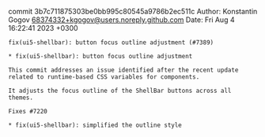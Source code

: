 commit 3b7c711875303be0bb995c80545a9786b2ec511c
Author: Konstantin Gogov <68374332+kgogov@users.noreply.github.com>
Date:   Fri Aug 4 16:22:41 2023 +0300

    fix(ui5-shellbar): button focus outline adjustment (#7389)
    
    * fix(ui5-shellbar): button focus outline adjustment
    
    This commit addresses an issue identified after the recent update
    related to runtime-based CSS variables for components.
    
    It adjusts the focus outline of the ShellBar buttons across all themes.
    
    Fixes #7220
    
    * fix(ui5-shellbar): simplified the outline style

